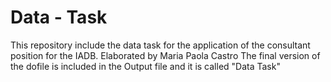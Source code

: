 # Data - Task
This repository include the data task for the application of the consultant position for the IADB. 
Elaborated by Maria Paola Castro
The final version of the dofile is included in the Output file and it is called "Data Task"
